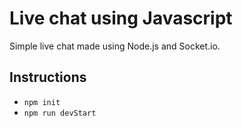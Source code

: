 # Live chat using Javascript
Simple live chat made using Node.js and Socket.io.

## Instructions
- `npm init`
- `npm run devStart`